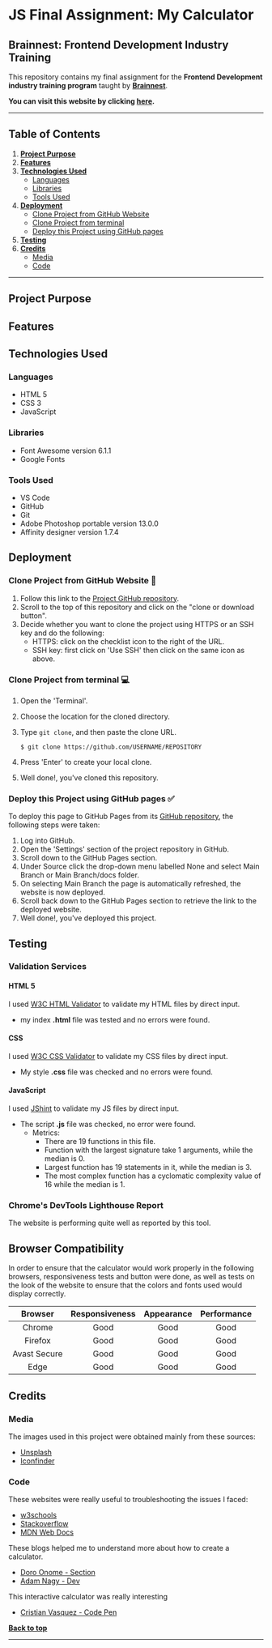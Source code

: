 # JS Final Assignment: My Calculator

## Brainnest: Frontend Development Industry Training

This repository contains my final assignment for the **Frontend Development industry training program**
taught by [**Brainnest**](https://www.brainnest.consulting/).

**You can visit this website by clicking [here]().**

---

## Table of Contents

1. [**Project Purpose**](#project-purpose)
2. [**Features**](#features)
3. [**Technologies Used**](#technologies-used)
   - [Languages](#languages)
   - [Libraries](#libraries)
   - [Tools Used](#tools-used)
4. [**Deployment**](#deployment)
   - [Clone Project from GitHub Website](#clone-project-from-github-website-📁)
   - [Clone Project from terminal](#clone-project-from-terminal-💻)
   - [Deploy this Project using GitHub pages](#deploy-this-project-using-github-pages-✅)
5. [**Testing**](#testing)
6. [**Credits**](#credits)
   - [Media](#media)
   - [Code](#code)

---

## Project Purpose

## Features

## Technologies Used

### Languages

- HTML 5
- CSS 3
- JavaScript

### Libraries

- Font Awesome version 6.1.1
- Google Fonts

### Tools Used

- VS Code
- GitHub
- Git
- Adobe Photoshop portable version 13.0.0
- Affinity designer version 1.7.4

## Deployment

### Clone Project from GitHub Website 📁

1. Follow this link to the [Project GitHub repository](https://github.com/cotebarrientos/my-calculator).
2. Scroll to the top of this repository and click on the "clone or download button".
3. Decide whether you want to clone the project using HTTPS or an SSH key and do the following:
   - HTTPS: click on the checklist icon to the right of the URL.
   - SSH key: first click on 'Use SSH' then click on the same icon as above.

### Clone Project from terminal 💻

1.  Open the 'Terminal'.
2.  Choose the location for the cloned directory.
3.  Type `git clone`, and then paste the clone URL.

        $ git clone https://github.com/USERNAME/REPOSITORY

4.  Press 'Enter' to create your local clone.
5.  Well done!, you've cloned this repository.

### Deploy this Project using GitHub pages ✅

To deploy this page to GitHub Pages from its [GitHub repository](https://github.com/cotebarrientos/my-calculator), the following steps were taken:

1. Log into GitHub.
2. Open the 'Settings' section of the project repository in GitHub.
3. Scroll down to the GitHub Pages section.
4. Under Source click the drop-down menu labelled None and select Main Branch or Main Branch/docs folder.
5. On selecting Main Branch the page is automatically refreshed, the website is now deployed.
6. Scroll back down to the GitHub Pages section to retrieve the link to the deployed website.
7. Well done!, you've deployed this project.

## Testing

### Validation Services

#### HTML 5

I used <a href="https://validator.w3.org/" target="_blank">W3C HTML Validator</a> to validate my HTML files by direct input.

- my index **.html** file was tested and no errors were found.

#### CSS

I used <a href="https://jigsaw.w3.org/css-validator/validator.html.en" target="_blank">W3C CSS Validator</a> to validate my CSS files by direct input.

- My style **.css** file was checked and no errors were found.

#### JavaScript

I used <a href="https://jshint.com/" target="_blank">JShint</a> to validate my JS files by direct input.

- The script **.js** file was checked, no error were found.
  - Metrics:
    - There are 19 functions in this file.
    - Function with the largest signature take 1 arguments, while the median is 0.
    - Largest function has 19 statements in it, while the median is 3.
    - The most complex function has a cyclomatic complexity value of 16 while the median is 1.

### Chrome's DevTools Lighthouse Report

The website is performing quite well as reported by this tool.

## Browser Compatibility

In order to ensure that the calculator would work properly in the following browsers, responsiveness tests and button were done, as well
as tests on the look of the website to ensure that the colors and fonts used would display correctly.

|   Browser    | Responsiveness | Appearance | Performance |
| :----------: | :------------: | :--------: | :---------: |
|    Chrome    |      Good      |    Good    |    Good     |
|   Firefox    |      Good      |    Good    |    Good     |
| Avast Secure |      Good      |    Good    |    Good     |
|     Edge     |      Good      |    Good    |    Good     |

## Credits

### Media

The images used in this project were obtained mainly from these sources:

- [Unsplash](https://unsplash.com/)
- [Iconfinder](https://www.iconfinder.com/)

### Code

These websites were really useful to troubleshooting the issues I faced:

- [w3schools](https://www.w3schools.com/)
- [Stackoverflow](https://stackoverflow.com/)
- [MDN Web Docs](https://developer.mozilla.org/en-US/)

These blogs helped me to understand more about how to create a calculator.

- [Doro Onome - Section](https://www.section.io/engineering-education/building-a-calculator-a-javascript-project-for-beginners/)
- [Adam Nagy - Dev](https://dev.to/javascriptacademy/create-a-simple-calculator-using-html-css-and-javascript-4o7k)

This interactive calculator was really interesting

- [Cristian Vasquez - Code Pen](https://codepen.io/cristian_vasquez/pen/dyvELOy)

[**Back to top**](#table-of-contents)

---

